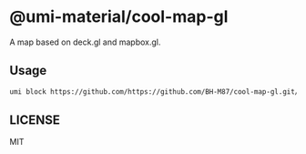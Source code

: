 # @umi-material/cool-map-gl

A map based on deck.gl and mapbox.gl.

## Usage

```sh
umi block https://github.com/https://github.com/BH-M87/cool-map-gl.git/tree/master/cool-map-gl
```

## LICENSE

MIT
